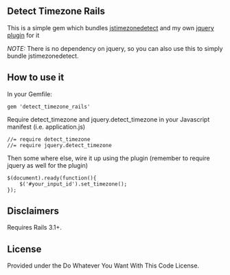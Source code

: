 ## Detect Timezone Rails 

This is a simple gem which bundles [jstimezonedetect](https://bitbucket.org/pellepim/jstimezonedetect) and my own [jquery plugin](https://github.com/scottwater/jquery.detect_timezone) for it 

_NOTE:_ There is no dependency on jquery, so you can also use this to simply bundle jstimezonedetect.

## How to use it

In your Gemfile: 

	gem 'detect_timezone_rails'
	
Require detect\_timezone and jquery.detect\_timezone in your Javascript manifest (i.e. application.js)

	//= require detect_timezone
	//= require jquery.detect_timezone

Then some where else, wire it up using the plugin (remember to require jquery as well for the plugin)

	$(document).ready(function(){
		$('#your_input_id').set_timezone(); 
	});
	
	
## Disclaimers 

Requires Rails 3.1+.

## License 

Provided under the Do Whatever You Want With This Code License.